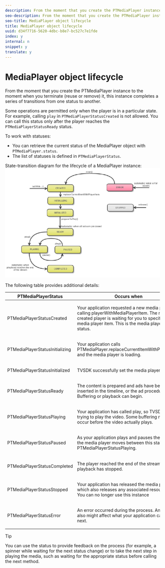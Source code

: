 ```yaml
---
description: From the moment that you create the PTMediaPlayer instance to the moment when you terminate (reuse or remove) it, this instance completes a series of transitions from one status to another.
seo-description: From the moment that you create the PTMediaPlayer instance to the moment when you terminate (reuse or remove) it, this instance completes a series of transitions from one status to another.
seo-title: MediaPlayer object lifecycle
title: MediaPlayer object lifecycle
uuid: d34f7716-5620-4dbc-b8e7-bc527c7e1fde
index: y
internal: n
snippet: y
translate: y
---
```


# MediaPlayer object lifecycle

From the moment that you create the PTMediaPlayer instance to the moment when you terminate (reuse or remove) it, this instance completes a series of transitions from one status to another.

Some operations are permitted only when the player is in a particular state. For example, calling `play` in `PTMediaPlayerStatusCreated` is not allowed. You can call this status only after the player reaches the `PTMediaPlayerStatusReady` status. 

To work with statuses: 
* You can retrieve the current status of the MediaPlayer object with `PTMediaPlayer.status`.
* The list of statuses is defined in `PTMediaPlayerStatus`.




State-transition diagram for the lifecycle of a MediaPlayer instance: <a id="fig_1C55DE3F186F4B36AFFDCDE90379534C"></a> ![](assets/player-state-transitions-diagram-ios2_web.png) 

The following table provides additional details: 

<table id="table_426F0093E4214EA88CD72A7796B58DFD"> 
 <thead> 
  <tr> 
   <th colname="col1" class="entry"> PTMediaPlayerStatus </th> 
   <th colname="col2" class="entry"> Occurs when </th> 
  </tr> 
 </thead>
 <tbody> 
  <tr> 
   <td colname="col1"> <p><span class="codeph"> PTMediaPlayerStatusCreated</span> </p> </td> 
   <td colname="col2"> <p>Your application requested a new media player by calling <span class="codeph"> playerWithMediaPlayerItem</span>. The newly created player is waiting for you to specify a media player item. This is the media player's initial status. </p> </td> 
  </tr> 
  <tr> 
   <td colname="col1"> <p> <span class="codeph"> PTMediaPlayerStatusInitializing</span> </p> </td> 
   <td colname="col2"> <p>Your application calls <span class="codeph"> PTMediaPlayer.replaceCurrentItemWithPlayerItem</span>, and the media player is loading. </p> </td> 
  </tr> 
  <tr> 
   <td colname="col1"> <p><span class="codeph"> PTMediaPlayerStatusInitialized</span> </p> </td> 
   <td colname="col2"> <p>TVSDK successfully set the media player item. </p> </td> 
  </tr> 
  <tr> 
   <td colname="col1"> <p> <span class="codeph"> PTMediaPlayerStatusReady</span> </p> </td> 
   <td colname="col2"> <p>The content is prepared and ads have been inserted in the timeline, or the ad procedure failed. Buffering or playback can begin. </p> </td> 
  </tr> 
  <tr> 
   <td colname="col1"> <p><span class="codeph"> PTMediaPlayerStatusPlaying</span> </p> </td> 
   <td colname="col2"> <p>Your application has called <span class="codeph"> play</span>, so TVSDK is trying to play the video. Some buffering might occur before the video actually plays. </p> </td> 
  </tr> 
  <tr> 
   <td colname="col1"> <p><span class="codeph"> PTMediaPlayerStatusPaused</span> </p> </td> 
   <td colname="col2"> <p>As your application plays and pauses the media, the media player moves between this state and <span class="codeph"> PTMediaPlayerStatusPlaying</span>. </p> </td> 
  </tr> 
  <tr> 
   <td colname="col1"> <p><span class="codeph"> PTMediaPlayerStatusCompleted</span> </p> </td> 
   <td colname="col2"> <p>The player reached the end of the stream, and playback has stopped. </p> </td> 
  </tr> 
  <tr> 
   <td colname="col1"> <p><span class="codeph"> PTMediaPlayerStatusStopped</span> </p> </td> 
   <td colname="col2"> <p>Your application has released the media player, which also releases any associated resources. You can no longer use this instance </p> </td> 
  </tr> 
  <tr> 
   <td colname="col1"> <p><span class="codeph"> PTMediaPlayerStatusError</span> </p> </td> 
   <td colname="col2"> <p>An error occurred during the process. An error also might affect what your application can do next. </p> </td> 
  </tr> 
 </tbody> 
</table>


>[!TIP]
>
>You can use the status to provide feedback on the process (for example, a spinner while waiting for the next status change) or to take the next step in playing the media, such as waiting for the appropriate status before calling the next method.
